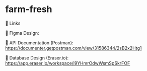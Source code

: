 # farm-fresh
🔗 Links

🎨 Figma Design: 

📘 API Documentation (Postman): 
https://documenter.getpostman.com/view/31586344/2sB2x2Htg1


🧩 Database Design (Eraser.io): https://app.eraser.io/workspace/i9YHmrOdwWsmSpSkrFOF

